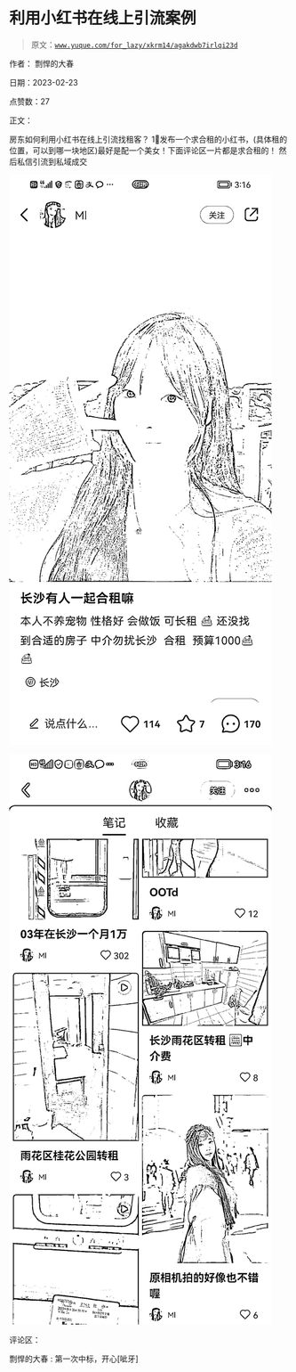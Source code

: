 # 利用小红书在线上引流案例

> 原文：[`www.yuque.com/for_lazy/xkrm14/agakdwb7irlqi23d`](https://www.yuque.com/for_lazy/xkrm14/agakdwb7irlqi23d)

作者： 剽悍的大春

日期：2023-02-23

点赞数：27

正文：

房东如何利用小红书在线上引流找租客？ 1⃣️发布一个求合租的小红书，(具体租的位置，可以到哪一块地区)最好是配一个美女！下面评论区一片都是求合租的！ 然后私信引流到私域成交

![](img/978491f9801420e4c0c48cfaed640127.png)

![](img/e7f4f4b442b82669daa5965d11aa4563.png)

评论区：

剽悍的大春 : 第一次中标，开心[呲牙]



